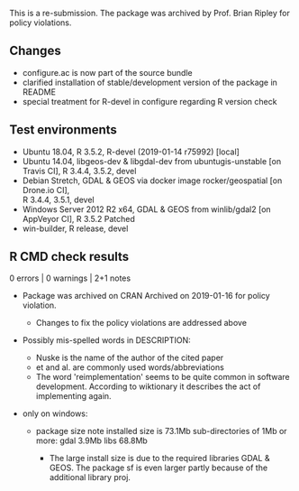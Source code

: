 
This is a re-submission.
The package was archived by Prof. Brian Ripley for policy violations.

## Changes
* configure.ac is now part of the source bundle
* clarified installation of stable/development version of the package in README
* special treatment for R-devel in configure regarding R version check


## Test environments
* Ubuntu 18.04, R 3.5.2, R-devel (2019-01-14 r75992) [local]
* Ubuntu 14.04, libgeos-dev & libgdal-dev from ubuntugis-unstable [on Travis CI], 
  R 3.4.4, 3.5.2, devel
* Debian Stretch, GDAL & GEOS via docker image rocker/geospatial [on Drone.io CI],  
  R 3.4.4, 3.5.1, devel
* Windows Server 2012 R2 x64, GDAL & GEOS from winlib/gdal2 [on AppVeyor CI],
  R 3.5.2 Patched
* win-builder, R release, devel


## R CMD check results
0 errors | 0 warnings | 2+1 notes

* Package was archived on CRAN
  Archived on 2019-01-16 for policy violation.
  * Changes to fix the policy violations are addressed above

* Possibly mis-spelled words in DESCRIPTION:
  * Nuske is the name of the author of the cited paper
  * et and al. are commonly used words/abbreviations 
  * The word 'reimplementation' seems to be quite common in software development. 
    According to wiktionary it describes the act of implementing again.
  
* only on windows: 
  * package size note
    installed size is 73.1Mb
    sub-directories of 1Mb or more:
      gdal   3.9Mb
      libs  68.8Mb
      
    - The large install size is due to the required libraries GDAL & GEOS. 
      The package sf is even larger partly because of the additional library proj.
